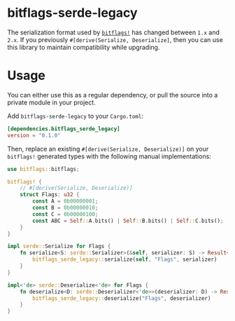 # bitflags-serde-legacy

The serialization format used by [`bitflags!`](docs.rs/bitflags) has changed between `1.x` and
`2.x`. If you previously `#[derive(Serialize, Deserialize]`, then you can use this library to
maintain compatibility while upgrading.

# Usage

You can either use this as a regular dependency, or pull the source into a private module
in your project.

Add `bitflags-serde-legacy` to your `Cargo.toml`:

```toml
[dependencies.bitflags_serde_legacy]
version = "0.1.0"
```

Then, replace an existing `#[derive(Serialize, Deserialize)]` on your `bitflags!`
generated types with the following manual implementations:

```rust
use bitflags::bitflags;

bitflags! {
    // #[derive(Serialize, Deserialize)]
    struct Flags: u32 {
        const A = 0b00000001;
        const B = 0b00000010;
        const C = 0b00000100;
        const ABC = Self::A.bits() | Self::B.bits() | Self::C.bits();
    }
}

impl serde::Serialize for Flags {
    fn serialize<S: serde::Serializer>(&self, serializer: S) -> Result<S::Ok, S::Error> {
        bitflags_serde_legacy::serialize(self, "Flags", serializer)
    }
}

impl<'de> serde::Deserialize<'de> for Flags {
    fn deserialize<D: serde::Deserializer<'de>>(deserializer: D) -> Result<Self, D::Error> {
        bitflags_serde_legacy::deserialize("Flags", deserializer)
    }
}
```
